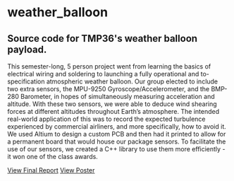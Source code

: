 # weather_balloon
## Source code for TMP36's weather balloon payload.


This semester-long, 5 person project went from learning the basics of electrical wiring and soldering to launching a fully operational and to-specification atmospheric weather balloon. Our group elected to include two extra sensors, the MPU-9250 Gyroscope/Accelerometer, and the BMP-280 Barometer, in hopes of simultaneously measuring acceleration and altitude. With these two sensors, we were able to deduce wind shearing forces at different altitudes throughout Earth’s atmosphere. The intended real-world application of this was to record the expected turbulence experienced by commercial airliners, and more specifically, how to avoid it. We used Altium to design a custom PCB and then had it printed to allow for a permanent board that would house our package sensors. To facilitate the use of our sensors, we created a C++ library to use them more efficiently - it won one of the class awards.

[View Final Report](https://pedroz.dev/pdfs/final_report.pdf)
[View Poster](https://pedroz.dev/pdfs/team12_poster.pdf)

